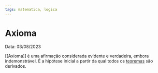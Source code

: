 ```yaml
---
tags: matematica, logica
---
```

# Axioma

Data: 03/08/2023

[[Axioma]] é uma afirmação considerada evidente e verdadeira, embora indemonstrável.
É a hipótese inicial a partir da qual todos os [teoremas](Teorema) são derivados.